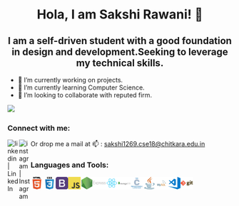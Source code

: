 <h1 align=center>Hola, I am Sakshi Rawani! 👋 </h1>
<h2 align=center>I am a self-driven student with a good foundation in design and development.Seeking to leverage my technical skills.</h2>


- 🔭 I’m currently working on projects.
- 🌱 I’m currently learning Computer Science.
- 👯 I’m looking to collaborate with reputed firm.


<img src="https://github-readme-stats.vercel.app/api?username=SakshiRawani&&show_icons=true&title_color=ffffff&icon_color=bb2acf&text_color=daf7dc&bg_color=151515"/>


<h3>Connect with me:</h3>



<a href="https://www.linkedin.com/in/sakshi-rawani-727a1619a/" ><img align="left" alt="linkedin | LinkedIn" width="26px" src="https://cdn.jsdelivr.net/npm/simple-icons@v3/icons/linkedin.svg" /> </a>
<a href="https://www.instagram.com/sakshirawani08/"><img align="left" alt="instagram | Instagram" width="26px" src="https://cdn.jsdelivr.net/npm/simple-icons@v3/icons/instagram.svg"/></a> Or drop me a mail at 📫 : <a href="sakshi1269.cse18@chitkara.edu.in">sakshi1269.cse18@chitkara.edu.in</a>
<br/>

<h3>Languages and Tools:</h3>

<img align="left" alt="Visual Studio Code" width="28px" src="https://raw.githubusercontent.com/github/explore/80688e429a7d4ef2fca1e82350fe8e3517d3494d/topics/html/html.png" />
<img align="left" alt="Visual Studio Code" width="28px" src="https://raw.githubusercontent.com/github/explore/80688e429a7d4ef2fca1e82350fe8e3517d3494d/topics/css/css.png" />
<img align="left" alt="Visual Studio Code" width="28px" src="https://raw.githubusercontent.com/github/explore/80688e429a7d4ef2fca1e82350fe8e3517d3494d/topics/bootstrap/bootstrap.png" />
<img align="left" alt="Visual Studio Code" width="28px" src="https://raw.githubusercontent.com/github/explore/80688e429a7d4ef2fca1e82350fe8e3517d3494d/topics/javascript/javascript.png" />
<img align="left" alt="Visual Studio Code" width="28px" src="https://raw.githubusercontent.com/github/explore/80688e429a7d4ef2fca1e82350fe8e3517d3494d/topics/nodejs/nodejs.png" />
<img align="left" alt="Visual Studio Code" width="28px" src="https://raw.githubusercontent.com/github/explore/80688e429a7d4ef2fca1e82350fe8e3517d3494d/topics/express/express.png" />
<img align="left" alt="Visual Studio Code" width="28px" src="https://raw.githubusercontent.com/github/explore/80688e429a7d4ef2fca1e82350fe8e3517d3494d/topics/react/react.png" />
<img align="left" alt="Visual Studio Code" width="28px" src="https://raw.githubusercontent.com/github/explore/80688e429a7d4ef2fca1e82350fe8e3517d3494d/topics/mongodb/mongodb.png" />
<img align="left" alt="Visual Studio Code" width="28px" src="https://raw.githubusercontent.com/github/explore/80688e429a7d4ef2fca1e82350fe8e3517d3494d/topics/c/c.png" />
<img align="left" alt="Visual Studio Code" width="28px" src="https://raw.githubusercontent.com/github/explore/80688e429a7d4ef2fca1e82350fe8e3517d3494d/topics/java/java.png" />
<img align="left" alt="Visual Studio Code" width="28px" src="https://raw.githubusercontent.com/github/explore/80688e429a7d4ef2fca1e82350fe8e3517d3494d/topics/mysql/mysql.png" />
<img align="left" alt="Visual Studio Code" width="28px" src="https://raw.githubusercontent.com/github/explore/80688e429a7d4ef2fca1e82350fe8e3517d3494d/topics/visual-studio-code/visual-studio-code.png" />
<img align="left" alt="Visual Studio Code" width="28px" src="https://raw.githubusercontent.com/github/explore/80688e429a7d4ef2fca1e82350fe8e3517d3494d/topics/git/git.png" />
